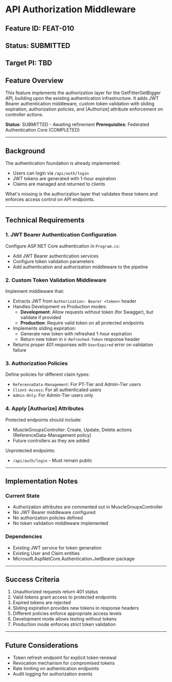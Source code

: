 # API Authorization Middleware

## Feature ID: FEAT-010
## Status: SUBMITTED
## Target PI: TBD

## Feature Overview

This feature implements the authorization layer for the GetFitterGetBigger API, building upon the existing authentication infrastructure. It adds JWT Bearer authentication middleware, custom token validation with sliding expiration, authorization policies, and [Authorize] attribute enforcement on controller actions.

**Status**: SUBMITTED - Awaiting refinement
**Prerequisites**: Federated Authentication Core (COMPLETED)

---

## Background

The authentication foundation is already implemented:
- Users can login via `/api/auth/login`
- JWT tokens are generated with 1-hour expiration
- Claims are managed and returned to clients

What's missing is the authorization layer that validates these tokens and enforces access control on API endpoints.

---

## Technical Requirements

### 1. JWT Bearer Authentication Configuration

Configure ASP.NET Core authentication in `Program.cs`:
- Add JWT Bearer authentication services
- Configure token validation parameters
- Add authentication and authorization middleware to the pipeline

### 2. Custom Token Validation Middleware

Implement middleware that:
- Extracts JWT from `Authorization: Bearer <token>` header
- Handles Development vs Production modes:
  - **Development**: Allow requests without token (for Swagger), but validate if provided
  - **Production**: Require valid token on all protected endpoints
- Implements sliding expiration:
  - Generate new token with refreshed 1-hour expiration
  - Return new token in `X-Refreshed-Token` response header
- Returns proper 401 responses with `UserExpired` error on validation failure

### 3. Authorization Policies

Define policies for different claim types:
- `ReferenceData-Management`: For PT-Tier and Admin-Tier users
- `Client-Access`: For all authenticated users
- `Admin-Only`: For Admin-Tier users only

### 4. Apply [Authorize] Attributes

Protected endpoints should include:
- MuscleGroupsController: Create, Update, Delete actions (ReferenceData-Management policy)
- Future controllers as they are added

Unprotected endpoints:
- `/api/auth/login` - Must remain public

---

## Implementation Notes

### Current State
- Authorization attributes are commented out in MuscleGroupsController
- No JWT Bearer middleware configured
- No authorization policies defined
- No token validation middleware implemented

### Dependencies
- Existing JWT service for token generation
- Existing User and Claim entities
- Microsoft.AspNetCore.Authentication.JwtBearer package

---

## Success Criteria

1. Unauthorized requests return 401 status
2. Valid tokens grant access to protected endpoints
3. Expired tokens are rejected
4. Sliding expiration provides new tokens in response headers
5. Different policies enforce appropriate access levels
6. Development mode allows testing without tokens
7. Production mode enforces strict token validation

---

## Future Considerations

- Token refresh endpoint for explicit token renewal
- Revocation mechanism for compromised tokens
- Rate limiting on authentication endpoints
- Audit logging for authorization events
